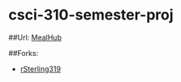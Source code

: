 # csci-310-semester-proj

##Url:
[MealHub](https://mealhub.herokuapp.com/)

##Forks:
  * [rSterling319](https://github.com/rSterling319/csci-310-semester-proj.git)

